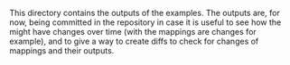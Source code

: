 This directory contains the outputs of the examples. The outputs are, for now, being committed in the repository in case it is useful to see how the might have changes over time (with the mappings are changes for example), and to give a way to create diffs to check for changes of mappings and their outputs.
